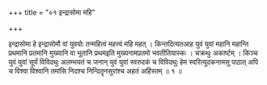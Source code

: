 +++
title = "०१ इन्द्रासोमा महि"

+++

इन्द्रासोमा हे इन्द्रासोमौ वां युवयोः तन्महित्वं महत्त्वं महि महत् । किन्तदित्यतआह युवं युवां महानि महान्ति प्रथमानि प्रतमानि मुख्यानि वा भूतानि प्रथमइति मुख्यनामप्रतमो भवतीतियास्कः । चक्रथुः अकार्ष्टम् । किञ्च युवं युवां सूर्यं विविदथुः अलम्भयतं च जनान् युवं युवां स्वरुदकं च विविदथुः हेम स्वरित्युदकनामसु पाठात् अपि च विश्वा विश्वानि तमांसि निदश्च निन्दितॄनसुरांश्च अहतं अहिंस्तम् ॥ १ ॥
